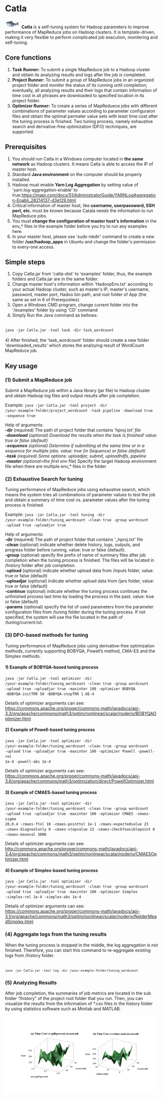 # Catla
<img src="https://github.com/dhchenx/Catla/blob/master/images/catla-logo.jpg?raw=true" alt="Kitten"
	title="Catla's logo" width="50" height="30" />
<b>Catla</b> is a self-tuning system for Hadoop parameters to improve performance of MapReduce jobs on Hadoop clusters. It is template-driven, making it very flexible to perform complicated job execution, monitering and self-tuning. 

## Core functions
1) <b>Task Runner:</b> To submit a single MapReduce job to a Hadoop cluster and obtain its analyzing results and logs after the job is completed. 
2) <b>Project Runner:</b> To submit a group of MapReduce jobs in an organized project folder and moniter the status of its running until completion; eventually, all analyzing results and their logs that contain informaiton of time cost in all phrases are downloaded to specified location in its project folder. 
3) <b>Optimizer Runner:</b> To create a series of MapReduece jobs with different combinations of parameter values according to parameter configuraion files and obtain the optimal parmater value sets with least time cost after the tuning process is finished. Two tuning process, namely exhaustive search and derivative-free optimization (DFO) techniques, are supported.

## Prerequisites
1) You should run Catla in a Windows computer located in <b>the same network</b> as Hadoop clusters. It means Catla is able to access the IP of master host.
2) Standard <b>Java environment</b> on the computer should be properly installed. 
3) Hadoop must enable <b>Yarn Log Aggregation</b> by setting value of 'yarn.log-aggregation-enable' to true.https://mapr.com/docs/51/AdministratorGuide/YARNLogAggregation-Enabli_28214137-d3e129.html 
4) Critical information of master host, like <b>username, userpassword, SSH port, etc.</b> must be known because Catala needs the information to run MapReduce jobs. 
5) You must <b>change the configuration of master host's information</b> in the env_* files in the example folder before you try to run any examples here. 
6) In your master host, please use 'sudo mkdir' command to create a new folder <b>/usr/hadoop_apps</b> in Ubuntu and change the folder's permission to every-one access. 

## Simple steps
1) Copy Catla.jar from 'catla-dist' to 'examples' folder, thus, the example folders and Catla.jar are in the same folder. 
3) Change master host's information within 'HadoopEnv.txt' according to your actual Hadoop cluster, such as master's IP, master's username, password, master port, Hadoo bin path, and root folder of App (the same as set in 6 of Prerequisties). 
2) Open a Windows CMD program, change current folder into the '/examples' folder by using 'CD' command
3) Simply Run the Java command as bellows: 
<code>
java -jar Catla.jar -tool task -dir task_wordcount
</code><br/>
4) After finished, the 'task_wordcount' folder should create a new folder 'downloaded_results' which stores the analzying result of WordCount MapReduce job. 

## Key usage
### (1) Submit a MapReduce job
Submit a MapReduce job within a Java library (jar file) to Hadoop cluster and obtain Hadoop log files and output results after job completion. <br/>

Example:
<code>java -jar Catla.jar -tool project -dir /your-example-folder/project_wordcount -task pipeline -download true -sequence true</code>

Help of arguments:<br/>
<b>-dir</b> (required)	The path of project folder that contains '_hproj.txt' file<br/>
<b>-download</b> (optional)	Download the results when the task is finished! value: true or false (default)<br/>
<b>-sequence</b> (optional)	Determine if submitting at the same time or in a sequence for multiple jobs. value: true (in Sequence) or false (default)<br/>
<b>-task</b> (required)	Some options: uploadjar, submit, uploadhdfs, pipeline<br/>
<b>-master</b> (optional=the first env_ file)	Specify the target Hadoop environment file when there are multiple env_* files in the folder<br/>

### (2) Exhaustive Search for tuning
Tuning performance of MapReduce jobs using exhaustive search, which means the system tries all combinations of parameter values to test the job and obtain a summary of time cost vs. parameter values after the tuning process is finished. 

Example: 
<code>java -jar Catla.jar -tool tuning -dir /your-example-folder/tuning_wordcount -clean true -group wordcount -upload true -uploadjar true</code>

Help of arguments:<br/>
<b>-dir</b> (required)	The path of project folder that contains '_hproj.txt' file<br/>
<b>-clean</b> (optional) indicate whether delete history, logs, outputs, and progress folder before running, value: true or false (default). <br/>
<b>-group</b> (optional) specify the prefix of name of summary files after job completion when the tuning process is finished. The files will be located in /history folder after job completion. <br/>
<b>-upload</b> (optional) indicate whether upload data from /inputs folder, value: true or false (default)<br/>
<b>-uploadjar</b> (optional) indicate whether upload data from /jars folder, value: true or false (default)<br/>
<b>-continue</b> (optional) indicate whether the tuning process continues the unfinished process last time by loading the process in the past. value: true or false (default)<br/>
<b>-params</b> (optional) specify the list of used parameters from the parameter configuration files from /tuning folder during the tuning process. If not specified, the system will use the file located in the path of /tuning/current.txt. <br/>

### (3) DFO-based methods for tuning
Tuning performance of MapReduce jobs using derivative-free optimization methods, currently supporting BOBYQA, Powell’s method, CMA-ES and the Simplex methods. <br/>
#### 1) Example of BOBYQA-based tuning process
<code>java -jar Catla.jar -tool optimizer -dir /your-example-folder/tuning_wordcount -clean true -group wordcount -upload true -uploadjar true -maxinter 100 -optimizer BOBYQA -BOBYQA-initTRR 50 -BOBYQA-stopTRR 1.0E-4</code>

Details of optimizer arguments can see: https://commons.apache.org/proper/commons-math/javadocs/api-3.3/org/apache/commons/math3/optim/nonlinear/scalar/noderiv/BOBYQAOptimizer.html

#### 2) Example of Powell-based tuning process
<code>java -jar Catla.jar -tool optimizer -dir /your-example-folder/tuning_wordcount -clean true -group wordcount -upload true -uploadjar true -maxinter 100 -optimizer Powell -powell-rel 1e-4 -powell-abs 1e-4</code>

Details of optimizer arguments can see: https://commons.apache.org/proper/commons-math/javadocs/api-3.6/org/apache/commons/math3/optimization/direct/PowellOptimizer.html 

#### 3) Example of CMAES-based tuning process
<code>java -jar Catla.jar -tool optimizer -dir /your-example-folder/tuning_wordcount -clean true -group wordcount -upload true -uploadjar true -maxinter 100 -optimizer CMAES -cmaes-sigma 20,0.4 -cmaes-ftol 10 -cmaes-pointtol 1e-1 -cmaes-expectedvalue 23 -cmaes-diagnoalonly 0 -cmaes-stopvalue 23 -cmaes-checkfeasiblepoint 0 -cmaes-maxeval 3000</code>

Details of optimizer arguments can see: http://commons.apache.org/proper/commons-math/javadocs/api-3.4/org/apache/commons/math3/optim/nonlinear/scalar/noderiv/CMAESOptimizer.html 

#### 4) Example of Simplex-based tuning process
<code>java -jar Catla.jar -tool optimizer -dir /your-example-folder/tuning_wordcount -clean true -group wordcount -upload true -uploadjar true -maxinter 100 -optimizer Simplex -simplex-rel 1e-4 -simplex-abs 1e-4</code>

Details of optimizer arguments can see: https://commons.apache.org/proper/commons-math/javadocs/api-3.1/org/apache/commons/math3/optim/nonlinear/scalar/noderiv/NelderMeadSimplex.html 

### (4) Aggregate logs from the tuning results
When the tuning process is stopped in the middle, the log aggregation is not finished. Therefore, you can start this command to re-aggregate existing logs from /history folder. 

<code>
<code>java -jar Catla.jar -tool log -dir /your-example-folder/tuning_wordcount</code>
</code>
 
### (5) Analyzing Results
After job completion, the summaries of job metrics are located in the sub folder “/history” of the project root folder that you run. Then, you can visualize the results from the information of *.csv files in the history folder by using statistics software such as Minitab and MATLAB.<br/> 

![Surface Plots of tuning MapReduce job performance](https://github.com/dhchenx/Catla/blob/master/images/catla-surfaceplot.jpg?raw=true)



